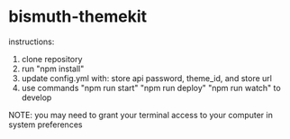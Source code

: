 # bismuth-themekit

instructions:
1) clone repository
2) run "npm install"
3) update config.yml with: store api password, theme_id, and store url
4) use commands "npm run start" "npm run deploy" "npm run watch" to develop

NOTE: you may need to grant your terminal access to your computer in system preferences
